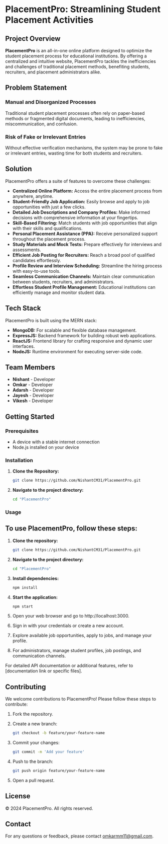 # PlacementPro: Streamlining Student Placement Activities

## Project Overview

**PlacementPro** is an all-in-one online platform designed to optimize the student placement process for educational institutions. By offering a centralized and intuitive website, PlacementPro tackles the inefficiencies and challenges of traditional placement methods, benefiting students, recruiters, and placement administrators alike.

## Problem Statement

### Manual and Disorganized Processes

Traditional student placement processes often rely on paper-based methods or fragmented digital documents, leading to inefficiencies, miscommunication, and confusion.

### Risk of Fake or Irrelevant Entries

Without effective verification mechanisms, the system may be prone to fake or irrelevant entries, wasting time for both students and recruiters.

## Solution

PlacementPro offers a suite of features to overcome these challenges:

- **Centralized Online Platform:** Access the entire placement process from anywhere, anytime.
- **Student-Friendly Job Application:** Easily browse and apply to job opportunities with just a few clicks.
- **Detailed Job Descriptions and Company Profiles:** Make informed decisions with comprehensive information at your fingertips.
- **Skill-Based Filtering:** Match students with job opportunities that align with their skills and qualifications.
- **Personal Placement Assistance (PPA):** Receive personalized support throughout the placement process.
- **Study Materials and Mock Tests:** Prepare effectively for interviews and assessments.
- **Efficient Job Posting for Recruiters:** Reach a broad pool of qualified candidates effortlessly.
- **Profile Review and Interview Scheduling:** Streamline the hiring process with easy-to-use tools.
- **Seamless Communication Channels:** Maintain clear communication between students, recruiters, and administrators.
- **Effortless Student Profile Management:** Educational institutions can efficiently manage and monitor student data.

## Tech Stack

PlacementPro is built using the MERN stack:

- **MongoDB:** For scalable and flexible database management.
- **ExpressJS:** Backend framework for building robust web applications.
- **ReactJS:** Frontend library for crafting responsive and dynamic user interfaces.
- **NodeJS:** Runtime environment for executing server-side code.

## Team Members

- **Nishant** - Developer
- **Omkar** - Developer
- **Adarsh** - Developer
- **Jayesh** - Developer
- **Vikesh** - Developer

## Getting Started

### Prerequisites

- A device with a stable internet connection
- Node.js installed on your device

### Installation

1. **Clone the Repository:**

   ```bash
   git clone https://github.com/NishantCM31/PlacementPro.git

   ```

2. **Navigate to the project directory:**

   ```bash
   cd "PlacementPro"
   ```

### Usage

## To use PlacementPro, follow these steps:

1. **Clone the repository:**

   ```bash
   git clone https://github.com/NishantCM31/PlacementPro.git

   ```

2. **Navigate to the project directory:**

   ```bash
   cd "PlacementPro"

   ```

3. **Install dependencies:**

   ```bash
   npm install

   ```

4. **Start the application:**

   ```bash
   npm start

   ```

5. Open your web browser and go to http://localhost:3000.
6. Sign in with your credentials or create a new account.
7. Explore available job opportunities, apply to jobs, and manage your profile.
8. For administrators, manage student profiles, job postings, and communication channels.

For detailed API documentation or additional features, refer to [documentation link or specific files].

## Contributing

We welcome contributions to PlacementPro! Please follow these steps to contribute:

1. Fork the repository.
2. Create a new branch:

   ```bash
   git checkout -b feature/your-feature-name

   ```

3. Commit your changes:

   ```bash
   git commit -m 'Add your feature'

   ```

4. Push to the branch:

   ```bash
   git push origin feature/your-feature-name

   ```

5. Open a pull request.

## License

© 2024 PlacementPro. All rights reserved.

## Contact

For any questions or feedback, please contact [omkarmm11@gmail.com](mailto:omkarmm11@gmail.com).
